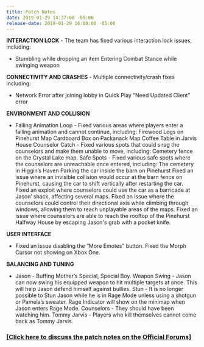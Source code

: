 ```yaml
---
title: Patch Notes
date: 2019-01-29 14:37:00 -05:00
release-date: 2019-01-29 16:00:00 -05:00
---
```


**INTERACTION LOCK** - The team has fixed various interaction lock issues, including:
* Stumbling while dropping an item
Entering Combat Stance while swinging weapon

**CONNECTIVITY AND CRASHES** - Multiple connectivity/crash fixes including:
* Network Error after joining lobby in Quick Play
“Need Updated Client” error

**ENVIRONMENT AND COLLISION**
* Falling Animation Loop - Fixed various areas where players enter a falling animation and cannot continue, including:
Firewood Logs on Pinehurst Map
Cardboard Box on Packanack Map
Coffee Table in Jarvis House
Counselor Catch - Fixed various spots that could snag the counselors and make them unable to move, including:
Cemetery fence on the Crystal Lake map.
Safe Spots - Fixed various safe spots where the counselors are unreachable once entered, including:
The cemetery in Higgin’s Haven
Parking the car inside the barn on Pinehurst
Fixed an issue where an invisible collision would occur at the barn fence on Pinehurst, causing the car to shift vertically after restarting the car.
Fixed an exploit where counselors could use the car as a barricade at Jason’ shack, affecting several maps.
Fixed an issue where the counselors could control their directional axis while climbing through windows, allowing them to reach unplayable areas of the maps.
Fixed an issue where counselors are able to reach the rooftop of the Pinehurst Halfway House by escaping Jason's grab with a pocket knife.

**USER INTERFACE**
* Fixed an issue disabling the “More Emotes” button.
Fixed the Morph Cursor not showing on Xbox One.

**BALANCING AND TUNING**
* Jason - Buffing Mother’s Special, Special Boy.
Weapon Swing - Jason can now swing his equipped weapon to hit multiple targets at once. This will help Jason defend himself against bullies.
Stun - It is no longer possible to Stun Jason while he is in Rage Mode unless using a shotgun or Pamela’s sweater.
Rage Indicator will show on the minimap when Jason enters Rage Mode. 
Counselors - They should have been watching him.
Tommy Jarvis - Players who kill themselves cannot come back as Tommy Jarvis. 

### [[Click here to discuss the patch notes on the Official Forums]](http://forum.f13game.com/topic/25343-patch-notes-111618/)